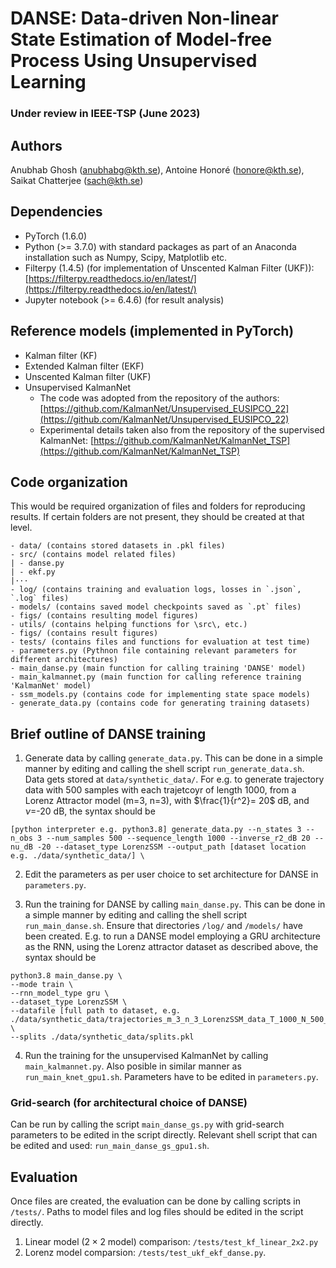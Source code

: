 # DANSE: Data-driven Non-linear State Estimation of Model-free Process Using Unsupervised Learning

### Under review in IEEE-TSP (June 2023)

## Authors
Anubhab Ghosh (anubhabg@kth.se), Antoine Honoré (honore@kth.se), Saikat Chatterjee (sach@kth.se)

## Dependencies
- PyTorch (1.6.0)
- Python (>= 3.7.0) with standard packages as part of an Anaconda installation such as Numpy, Scipy, Matplotlib etc.
- Filterpy (1.4.5) (for implementation of Unscented Kalman Filter (UKF)): [https://filterpy.readthedocs.io/en/latest/](https://filterpy.readthedocs.io/en/latest/)
- Jupyter notebook (>= 6.4.6) (for result analysis)

## Reference models (implemented in PyTorch)

- Kalman filter (KF)
- Extended Kalman filter (EKF)
- Unscented Kalman filter (UKF)
- Unsupervised KalmanNet
    - The code was adopted from the repository of the authors: [https://github.com/KalmanNet/Unsupervised_EUSIPCO_22](https://github.com/KalmanNet/Unsupervised_EUSIPCO_22)
    - Experimental details taken also from the repository of the supervised KalmanNet: [https://github.com/KalmanNet/KalmanNet_TSP](https://github.com/KalmanNet/KalmanNet_TSP)

## Code organization

This would be required organization of files and folders for reproducing results. If certain folders are not present, they should be created at that level.

````
- data/ (contains stored datasets in .pkl files)
- src/ (contains model related files)
| - danse.py 
| - ekf.py
|···
- log/ (contains training and evaluation logs, losses in `.json`, `.log` files)
- models/ (contains saved model checkpoints saved as `.pt` files)
- figs/ (contains resulting model figures)
- utils/ (contains helping functions for \src\, etc.)
- figs/ (contains result figures)
- tests/ (contains files and functions for evaluation at test time)
- parameters.py (Pythnon file containing relevant parameters for different architectures)
- main_danse.py (main function for calling training 'DANSE' model)
- main_kalmannet.py (main function for calling reference training 'KalmanNet' model)
- ssm_models.py (contains code for implementing state space models)
- generate_data.py (contains code for generating training datasets)
````

## Brief outline of DANSE training

1. Generate data by calling `generate_data.py`. This can be done in a simple manner by editing and calling the shell script `run_generate_data.sh`. Data gets stored at `data/synthetic_data/`. For e.g. to generate trajectory data with 500 samples with each trajetcoyr of length 1000, from a Lorenz Attractor model (m=3, n=3), with $\frac{1}{r^2}= 20$ dB, and $\nu=$-20 dB, the syntax should be 
````
[python interpreter e.g. python3.8] generate_data.py --n_states 3 --n_obs 3 --num_samples 500 --sequence_length 1000 --inverse_r2_dB 20 --nu_dB -20 --dataset_type LorenzSSM --output_path [dataset location e.g. ./data/synthetic_data/] \
````

2. Edit the parameters as per user choice to set architecture for DANSE in `parameters.py`.

3. Run the training for DANSE by calling `main_danse.py`. This can be done in a simple manner by editing and calling the shell script 
`run_main_danse.sh`. Ensure that directories `/log/` and `/models/` have been created. E.g. to run a DANSE model employing a GRU architecture as the RNN, using the Lorenz attractor dataset as described above, the syntax should be 
```
python3.8 main_danse.py \
--mode train \
--rnn_model_type gru \
--dataset_type LorenzSSM \
--datafile [full path to dataset, e.g. ./data/synthetic_data/trajectories_m_3_n_3_LorenzSSM_data_T_1000_N_500_r2_40.0dB_nu_-20dB.pkl] \
--splits ./data/synthetic_data/splits.pkl
```

4. Run the training for the unsupervised KalmanNet by calling `main_kalmannet.py`. Also posible in similar manner as `run_main_knet_gpu1.sh`. Parameters have to be edited in `parameters.py`.

### Grid-search (for architectural choice of DANSE)

Can be run by calling the script `main_danse_gs.py` with grid-search parameters to be edited in the script directly. Relevant shell script that can be edited and used: `run_main_danse_gs_gpu1.sh`.

## Evaluation

Once files are created, the evaluation can be done by calling scripts in `/tests/`. Paths to model files and log files should be edited in the script directly. 

1. Linear model ($2 \times 2$ model) comparison: `/tests/test_kf_linear_2x2.py`
2. Lorenz model comparsion: `/tests/test_ukf_ekf_danse.py`.

